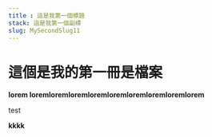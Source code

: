 ```yaml
---
title : 這是我第一個標題
stack: 這是我第一個副標
slug: MySecondSlug11
---
```



# 這個是我的第一冊是檔案

**lorem loremloremloremloremloremloremloremloremlorem**

<p>test</p>
<b>kkkk</b>